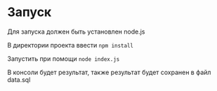# Запуск

Для запуска должен быть установлен node.js

В директории проекта ввести `npm install`

Запустить при помощи `node index.js`

В консоли будет результат, также результат будет сохранен в файл data.sql
